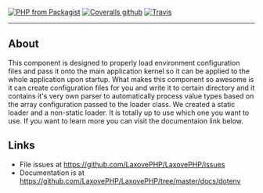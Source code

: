 [![PHP from Packagist](https://img.shields.io/packagist/php-v/laxove-php/dotenv.svg?style=flat-square)](https://packagist.org/packages/laxove-php/dotenv) [![Coveralls github](https://img.shields.io/coveralls/github/LaxovePHP/DotEnv.svg?style=flat-square)](https://coveralls.io/github/LaxovePHP/DotEnv) [![Travis](https://img.shields.io/travis/LaxovePHP/DotEnv.svg?style=flat-square)](https://travis-ci.org/LaxovePHP/DotEnv)

--------
## About
This component is designed to properly load environment configuration files and pass it onto the main application kernel so it can be applied to the whole application upon startup. What makes this component so awesome is it can create configuration files for you and write it to certain directory and it contains it's very own parser to automatically process value types based on the array configuration passed to the loader class. We created a static loader and a non-static loader. It is totally up to use which one you want to use. If you want to learn more you can visit the documentaion link below.

## Links
- File issues at <https://github.com/LaxovePHP/LaxovePHP/issues>
- Documentation is at <https://github.com/LaxovePHP/LaxovePHP/tree/master/docs/dotenv>
